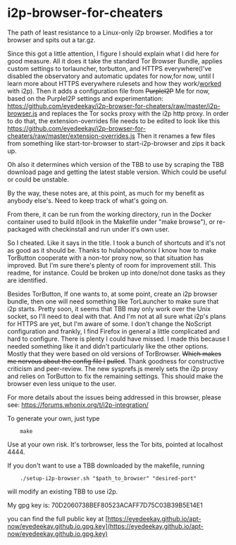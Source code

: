 # i2p-browser-for-cheaters

The path of least resistance to a Linux-only i2p browser. Modifies a tor browser
and spits out a tar.gz.

Since this got a little attention, I figure I should explain what I did here
for good measure. All it does it take the standard Tor Browser Bundle,
applies custom settings to torlauncher, torbutton, and HTTPS everywhere(I've
disabled the observatory and automatic updates for now,for now, until I learn
more about HTTPS everywhere rulesets and how they work/[worked](https://github.com/chris-barry/darkweb-everywhere) with i2p).
Then it adds a configuration file from ~~PurpleI2P~~ Me for now, based on the
PurpleI2P settings and experimentation: https://github.com/eyedeekay/i2p-browser-for-cheaters/raw/master/i2p-browser.js
and replaces the Tor socks proxy with the i2p http proxy. In order to do that,
the extension-overrides file needs to be edited to look like this https://github.com/eyedeekay/i2p-browser-for-cheaters/raw/master/extension-overrides.js
Then it renames a few files from something like start-tor-browser to
start-i2p-browser and zips it back up.

Oh also it determines which version of the TBB to use by scraping the TBB
download page and getting the latest stable version. Which could be useful or
could be unstable.

By the way, these notes are, at this point, as much for my benefit as anybody
else's. Need to keep track of what's going on.

From there, it can be run from the working directory, run in the Docker
container used to build it(look in the Makefile under "make browse"), or
re-packaged with checkinstall and run under it's own user.

So I cheated. Like it says in the title. I took a bunch of shortcuts and it's
not as good as it should be. Thanks to hulahoopwhonix I know how to make
TorButton cooperate with a non-tor proxy now, so that situation has improved.
But I'm sure there's plenty of room for improvement still. This readme, for
instance. Could be broken up into done/not done tasks as they are identified.

Besides TorButton, If one wants to, at some point, create an i2p browser bundle,
then one will need something like TorLauncher to make sure that i2p starts.
Pretty soon, it seems that TBB may only work over the Unix socket, so I'll need
to deal with that. And I'm not at all sure what i2p's plans for HTTPS are yet,
but I'm aware of some. I don't change the NoScript configuration and frankly,
I find Firefox in general a little complicated and hard to configure. There is
plenty I could have missed. I made this because I needed something like it and
didn't particularly like the other options. Mostly that they were based on old
versions of TorBrowser. ~~Which makes me nervous about the config file I~~
~~pulled~~. Thank goodness for constructive criticism and peer-review. The new
sysprefs.js merely sets the i2p proxy and relies on TorButton to fix the
remaining settings. This should make the browser even less unique to the user.

For more details about the issues being addressed in this browser, please see:
https://forums.whonix.org/t/i2p-integration/

To generate your own, just type

        make

Use at your own risk. It's torbrowser, less the Tor bits, pointed at localhost
4444.

If you don't want to use a TBB downloaded by the makefile, running

        ./setup-i2p-browser.sh "$path_to_browser" "desired-port"

will modify an existing TBB to use i2p.

My gpg key is: 70D2060738BEF80523ACAFF7D75C03B39B5E14E1

you can find the full public key at
[https://eyedeekay.github.io/apt-now/eyedeekay.github.io.gpg.key](https://eyedeekay.github.io/apt-now/eyedeekay.github.io.gpg.key)

